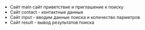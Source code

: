- Сайт main сайт приветствие и приглашение к поиску
- Сайт contact - контактные данные
- Сайт input - вводим данные поиска и количество парметров
- Сайт result - вывод результатов поиска